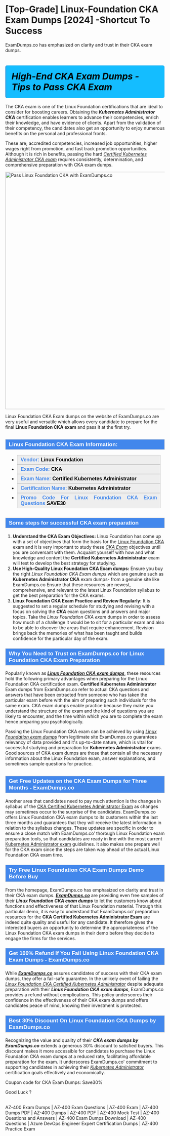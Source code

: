 # [Top-Grade] Linux-Foundation CKA Exam Dumps [2024] -Shortcut To Success
ExamDumps.co has emphasized on clarity and trust in their CKA exam dumps.
    	             <h1><strong><span style="display: block; color: #000000; background: #14BDFF; border: 0.5px solid #AED6F1; border-left: 3px solid #3498DB; padding: .6em; border-radius: 6px;">             <em>High-End CKA Exam Dumps - Tips to Pass CKA Exam</em>             </span></strong></h1>            <p>The CKA exam is one of the Linux Foundation certifications that are ideal to consider for boosting careers. Obtaining the <strong><i>Kubernetes Administrator CKA</i></strong> certification enables learners to advance their competencies, enrich their knowledge, and have evidence of clients. Apart from the validation of their competency, the candidates also get an opportunity to enjoy numerous benefits on the personal and professional fronts. </p>            <p>These are; accredited competencies, increased job opportunities, higher wages right from promotion, and fast track promotion opportunities. Although it is rich in benefits, passing the hard <u><i>Certified Kubernetes Administrator CKA exam</i></u> requires consistently, determination, and comprehensive preparation with CKA exam dumps.</p>                        <p><a href="https://www.examdumps.co/"><img src="https://www.examdumps.co//images/banners/big-sale-20-percent-discount-offer-examdumps.jpg" class="postImage" alt="Pass Linux Foundation CKA with ExamDumps.co" width="750"></a></p>                        <p>Linux Foundation CKA Exam dumps on the website of ExamDumps.co are very useful and versatile which allows every candidate to prepare for the final <strong>Linux Foundation CKA exam</strong> and pass it at the first try.</p>                        <h2 style="background: #4287ec; border: 1px solid #cccccc; padding: 5px 10px;">                <span style="color: #ffffff;">                    <span style="font-size: 11pt;">                        <span style="line-height: normal;">                            <span style="font-family: Calibri,sans-serif;">                                <strong>                                    <span style="font-size: 13.0pt;">Linux Foundation CKA Exam Information:</span>                                </strong>                            </span>                        </span>                    </span>                </span>            </h2>            <ul>                <li style="margin: 0cm 10pt;">                <div style="background: #eee; border: 1px solid #cccccc; padding: 5px 10px; text-align: justify;"><span style="font-size: 11pt;"><span style="line-height: normal;"><span style="tab-stops: list 36.0pt;"><span style="font-family: Calibri,sans-serif;"><strong><span style="font-size: 12.0pt;">                    <span style="color: #4287ec;">Vendor:</span> <span style="color: #000;">Linux Foundation</span>                    </span></strong></span></span></span></span></div>                </li>                <li style="margin: 0cm 10pt;">                <div style="background: #eee; border: 1px solid #cccccc; padding: 5px 10px; text-align: justify;"><span style="font-size: 11pt;"><span style="line-height: normal;"><span style="tab-stops: list 36.0pt;"><span style="font-family: Calibri,sans-serif;"><strong><span style="font-size: 12.0pt;">                    <span style="color: #4287ec;">Exam Code:</span> <span style="color: #000;">CKA</span>                    </span></strong></span></span></span></span></div>                </li>                <li style="margin: 0cm 10pt;">                <div style="background: #eee; border: 1px solid #cccccc; padding: 5px 10px; text-align: justify;"><span style="font-size: 11pt;"><span style="line-height: normal;"><span style="tab-stops: list 36.0pt;"><span style="font-family: Calibri,sans-serif;"><strong><span style="font-size: 12.0pt;">                    <span style="color: #4287ec;">Exam Name:</span> <span style="color: #000;">Certified Kubernetes Administrator</span>                    </span></strong></span></span></span></span></div>                </li>                                <li style="margin: 0cm 10pt;">                <div style="background: #eee; border: 1px solid #cccccc; padding: 5px 10px; text-align: justify;"><span style="font-size: 11pt;"><span style="line-height: normal;"><span style="tab-stops: list 36.0pt;"><span style="font-family: Calibri,sans-serif;"><strong><span style="font-size: 12.0pt;">                    <span style="color: #4287ec;">Certification Name:</span> <span style="color: #000;"> Kubernetes Administrator</span>                    </span></strong></span></span></span></span></div>                </li>                               <li style="margin: 0cm 10pt;">                <div style="background: #eee; border: 1px solid #cccccc; padding: 5px 10px; text-align: justify;"><span style="font-size: 11pt;"><span style="line-height: normal;"><span style="tab-stops: list 36.0pt;"><span style="font-family: Calibri,sans-serif;"><strong><span style="font-size: 12.0pt;">                    <span style="color: #4287ec;">Promo Code For Linux Foundation CKA Exam Questions</span> <span style="color: #000;">SAVE30</span>                    </span></strong></span></span></span></span></div>                </li>            </ul>                        <h2 style="background: #4287ec; border: 1px solid #cccccc; padding: 5px 10px;">                <span style="color: #ffffff;"><span style="font-size: 11pt;">                    <span style="line-height: normal;">                        <span style="font-family: Calibri,sans-serif;">                            <strong>                                <span style="font-size: 13.0pt;">Some steps for successful CKA exam preparation</span>                            </strong>                        </span>                    </span></span>                </span>            </h2>            <ol>                <li><strong>Understand the CKA Exam Objectives:</strong> Linux Foundation has come up with a set of objectives that form the basis for the <a href="https://www.examdumps.co/cka-exam-dumps.html">Linux Foundation CKA</a> exam and it is very important to study these <u><i>CKA Exam</i></u> objectives until you are conversant with them. Acquaint yourself with how and what knowledge and content the <strong>Certified Kubernetes Administrator</strong> exam will test to develop the best strategy for studying.</li>                <li><strong>Use High-Quality Linux Foundation CKA Exam dumps:</strong> Ensure you buy the right <i>Linux Foundation CKA Exam dumps</i> which are genuine such as <strong>Kubernetes Administrator CKA</strong> exam dumps- from a genuine site like ExamDumps.co Ensure that these resources are newest, comprehensive, and relevant to the latest  Linux Foundation syllabus to get the best preparation for the CKA exams.</li>                <li><strong>Linux Foundation CKA Exam Practice and Review Regularly:</strong> It is suggested to set a regular schedule for studying and revising with a focus on solving the <strong><i>CKA</i></strong> exam questions and answers and major topics. Take the <i>Linux Foundation CKA exam</i> dumps in order to assess how much of a challenge it would be to sit for a particular exam and also to be able to discover the areas that require enhancement. Revision brings back the memories of what has been taught and builds confidence for the particular day of the exam.</li>            </ol>                       <h3 style="background: #4287ec; border: 1px solid #cccccc; padding: 5px 10px;">                <span style="color: #ffffff;">                    <span style="font-size: 11pt;">                        <span style="line-height: normal;">                            <span style="font-family: Calibri,sans-serif;">                                <strong>                                    <span style="font-size: 13.0pt;">Why You Need to Trust on ExamDumps.co for Linux Foundation CKA Exam Preparation</span>                                </strong>                            </span>                        </span>                    </span>                </span>            </h3>            <p>Popularly known as <a href="https://www.examdumps.co/linux-foundation-exam-dumps.html"><strong><u><i>Linux Foundation CKA exam dumps</i></u></strong></a>, these resources hold the following primary advantages when preparing for the Linux Foundation CKA certification exam. <strong>Certified Kubernetes Administrator</strong> Exam dumps from ExamDumps.co refer to actual CKA questions and answers that have been extracted from someone who has taken the particular exam before with the aim of preparing such individuals for the same exam. CKA exam dumps enable practice because they make you understand the structure of the exam and the kind of questions you are likely to encounter, and the time within which you are to complete the exam hence preparing you psychologically. </p>            <p>Passing the Linux Foundation CKA exam can be achieved by using <u><i>Linux Foundation exam dumps</i></u> from legitimate site ExamDumps.co guarantees relevancy of data provided and it's up-to-date nature, which is vital for successful studying and preparation for <strong>Kubernetes Administrator</strong> exams. Good sources of CKA exam dumps are those that contain all the necessary information about the Linux Foundation exam, answer explanations, and sometimes sample questions for practice. </p>                        <h2 style="background: #4287ec; border: 1px solid #cccccc; padding: 5px 10px;">                <span style="color: #ffffff;">                    <span style="font-size: 11pt;">                        <span style="line-height: normal;">                            <span style="font-family: Calibri,sans-serif;">                                <strong>                                    <span style="font-size: 13.0pt;">Get Free Updates on the CKA Exam Dumps for Three Months - ExamDumps.co</span>                                </strong>                            </span>                        </span>                    </span>                </span>            </h2>            <p>Another area that candidates need to pay much attention is the changes in syllabus of the <u>CKA Certified Kubernetes Administrator Exam</u> as changes may sometimes occur to the surprise of the candidates. ExamDumps.co offers Linux Foundation CKA exam dumps to its customers within the last three months and guarantees that they will receive the latest information in relation to the syllabus changes. These updates are specific in order to ensure a close match with ExamDumps.co’ thorough Linux Foundation exam preparation tools, so that candidates are ready in line with the most current <u>Kubernetes Administrator exam</u> guidelines. It also makes one prepare well for the CKA exam since the steps are taken way ahead of the actual Linux Foundation CKA exam time.</p>                        <h3 style="background: #4287ec; border: 1px solid #cccccc; padding: 5px 10px;">                <span style="color: #ffffff;">                    <span style="font-size: 11pt;">                        <span style="line-height: normal;">                            <span style="font-family: Calibri,sans-serif;">                                <strong>                                    <span style="font-size: 13.0pt;">Try Free Linux Foundation CKA Exam Dumps Demo Before Buy</span>                                </strong>                            </span>                        </span>                    </span>                </span>            </h3>            <p>From the homepage, ExamDumps.co has emphasized on clarity and trust in their CKA exam dumps. <strong><u><i>ExamDumps.co</i></u></strong> are providing even free samples of their <strong><i>Linux Foundation CKA exam dumps</i></strong> to let the customers know about functions and effectiveness of that Linux Foundation material. Through this particular demo, it is easy to understand that ExamDumps.co’ preparation resources for the <strong>CKA Certified Kubernetes Administrator Exam</strong> are indeed quite quality and useful for any candidate. It therefore gives the interested buyers an opportunity to determine the appropriateness of the Linux Foundation CKA exam dumps in their demo before they decide to engage the firms for the services.</p>                        <h3 style="background: #4287ec; border: 1px solid #cccccc; padding: 5px 10px;">                <span style="color: #ffffff;">                    <span style="font-size: 11pt;">                        <span style="line-height: normal;">                            <span style="font-family: Calibri,sans-serif;">                                <strong>                                    <span style="font-size: 13.0pt;">Get 100% Refund If You Fail Using Linux Foundation CKA Exam Dumps - ExamDumps.co</span>                                </strong>                            </span>                        </span>                    </span>                </span>            </h3>            <p>While <a href="https://www.examdumps.co/"><strong><i>ExamDumps.co</i></strong></a> assures candidates of success with their CKA exam dumps, they offer a fail-safe guarantee. In the unlikely event of failing the <u><i>Linux Foundation CKA Certified Kubernetes Administrator</i></u> despite adequate preparation with their <strong><i>Linux Foundation CKA exam dumps</i></strong>, ExamDumps.co provides a refund without complications. This policy underscores their confidence in the effectiveness of their CKA exam dumps and offers candidates peace of mind, knowing their investment is protected.</p>                        <h3 style="background: #4287ec; border: 1px solid #cccccc; padding: 5px 10px;">                <span style="color: #ffffff;">                    <span style="font-size: 11pt;">                        <span style="line-height: normal;">                            <span style="font-family: Calibri,sans-serif;">                                <strong>                                    <span style="font-size: 13.0pt;">Best 30% Discount On Linux Foundation CKA Dumps by ExamDumps.co</span>                                </strong>                            </span>                        </span>                    </span>                </span>            </h3>            <p>Recognizing the value and quality of their <strong><i>CKA exam dumps by ExamDumps.co</i></strong> extends a generous 30% discount to satisfied buyers. This discount makes it more accessible for candidates to purchase the Linux Foundation CKA exam dumps at a reduced rate, facilitating affordable preparation for the exam. It underscores ExamDumps.co' commitment to supporting candidates in achieving their <u><i>Kubernetes Administrator</i></u> certification goals effectively and economically.</p>            <p>Coupon code for CKA Exam Dumps: Save30%</p>            <p>Good Luck ?</p>   
                  AZ-400 Exam Dumps | AZ-400 Exam Questions | AZ-400 Exam | AZ-400 Dumps PDF | AZ-400 Dumps | AZ-400 PDF | AZ-400 Mock Test | AZ-400 Questions and Answers | AZ-400 Exam Dumps Download | AZ-400 Questions | Azure DevOps Engineer Expert Certification Dumps | AZ-400 Practice Exam

